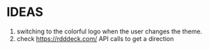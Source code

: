# IDEAS

1. switching to the colorful logo when the user changes the theme.
2. check https://rdddeck.com/ API calls to get a direction

